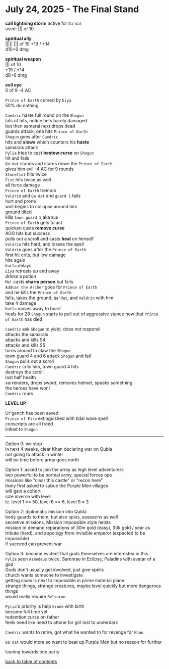 # July 24, 2025 - The Final Stand

**call lightning storm** active for `Qa'dat`  
used: |||  of 10  

**spiritual ally**  
||||| ||| of 10 
+19 / +14  
d10+6 dmg  

**spiritual weapon**  
||| of 10  
+19 / +14  
d8+6 dmg  

**evil eye**  
0 of 9 -4 AC  

`Prince of Earth` cursed by `Eiya`  
50% do nothing  

`Caedric` haste full round on the `Shogun`  
lots of hits, notice he's barely damaged  
but then samarai next drops dead  
guards attack, one hits `Prince of Earth`  
`Shogun` goes after `Caedric`  
hits and **slows** which counters his **haste**  
samarais attack  
`Pylia` tries to cast **bestow curse** on `Shogun`  
hit and fails  
`Qa'dat` stands and stares down the `Prince of Earth`  
gives him evil -4 AC for 9 rounds  
`Stonefist` hits twice  
`Fist` hits twice as well  
all force damage  
`Prince of Earth` tremors  
`Valdrin` and `Qa'dat` and `guard 5` fails  
hurt and prone  
wall begins to collapse around him  
ground tilted  
kills `town guard 5` aka `Bob`  
`Prince of Earth` gets to act  
quicken casts **remove curse**  
AOO hits but success  
pulls out a scroll and casts **heal** on himself  
`Valdrin` hits hard, and losses the spell  
`Valdrin` goes after the `Prince of Earth`  
first hit crits, but low damage  
hits again  
`Katla` delays  
`Eiya` retreats up and away  
drinks a potion  
`Mel` casts **charm person** but fails  
`Addvar the Archer` goes for `Prince of Earth`  
and he kills the `Prince of Earth`  
falls, takes the ground, `Qa'dat`, and `Valdrin` with him  
take 4 damage  
`Katla` moves away to burst  
heals for 28
`Shogun` starts to pull out of aggressive stance now that `Prince of Earth` has died  

`Caedric` ask `Shogun` to yield, does not respond  
attacks the samarais  
attacks and kills S4  
attacks and kills S5  
turns around to claw the `Shogun`  
town guard 4 and 6 attack `Shogun` and fail  
`Shogun` pulls out a scroll  
`Caedric` crits him, town guard 4 hits  
destroys the scroll  
lost half health  
surrenders, drops sword, removes helmet, speaks something  
the heroes have won!  
`Caedric` roars  

**LEVEL UP**  

Ur'gench has been saved  
`Prince of Fire` extinguished with tidal wave spell  
conscripts are all freed  
linked to `Shogun`  


---


Option 0: we stop  
in next 4 weeks, clear Khan declaring war on Qubla  
not going to attack in winter  
will be time before army goes north  

Option 1: asked to join the army as high level adventurers  
two powerful to be normal army, special forces ops  
missions like "clear this castle" or "recon here"  
likely first asked to subue the Purple Men villages  
will gain a cohort  
size inverse with level  
ie. level 1 == 50, level 6 == 6, level 9 = 3  

Option 2: diplomatic mission into Qubla  
body guards to them, but also spies, assassins as well  
secretive missions, Mission Impossible style heists  
mission to demand reparations of 30m gold (easy), 30k gold / year as tribute (hard), and appology from invisible emperor (expected to be impossible)  
if succeed can prevent war  

Option 3: become evident that gods themselves are interested in this  
`Pylia` seen `Asmodeus` twice, Sarenrae in Eclipse, Paladins with avatar of a god  
Gods don't usually get involved, just give spells  
church wants someone to investigate  
getting clues is next to impossible in prime material plane  
strange things, strange creatures, maybe level quickly but more dangerous things  
would really require `Belsaran`  


`Pylia`'s priority is help `Gronk` with birth  
become full time vet  
redemtion curse on father  
feels need like need to attone for girl lost to underdark  

`Caedric` wants to retire, got what he wanted to for revenge for `Khan`  

`Qa'dat` would more so want to beat up Purple Men but no reason for further  

leaning towards one party  


[back to table of contents](/sessions/README.md)

